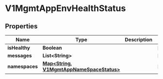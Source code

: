 # V1MgmtAppEnvHealthStatus

## Properties
Name | Type | Description | Notes
------------ | ------------- | ------------- | -------------
**isHealthy** | **Boolean** |  |  [optional]
**messages** | **List&lt;String&gt;** |  |  [optional]
**namespaces** | [**Map&lt;String, V1MgmtAppNameSpaceStatus&gt;**](V1MgmtAppNameSpaceStatus.md) |  |  [optional]
